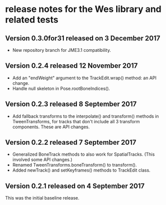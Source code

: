 # release notes for the Wes library and related tests

## Version 0.3.0for31 released on 3 December 2017

 + New repository branch for JME3.1 compatibility.

## Version 0.2.4 released 12 November 2017

 + Add an "endWeight" argument to the TrackEdit.wrap() method: an API change.
 + Handle null skeleton in Pose.rootBoneIndices().

## Version 0.2.3 released 8 September 2017

 + Add fallback transforms to the interpolate() and transform() methods in
   TweenTransforms, for tracks that don't include all 3 transform components.
   These are API changes.

## Version 0.2.2 released 7 September 2017

 + Generalized BoneTrack methods to also work for SpatialTracks. (This involved
   some API changes.)
 + Renamed TweenTransforms.boneTransform() to transform().
 + Added newTrack() and setKeyframes() methods to TrackEdit class.

## Version 0.2.1 released on 4 September 2017

This was the initial baseline release.